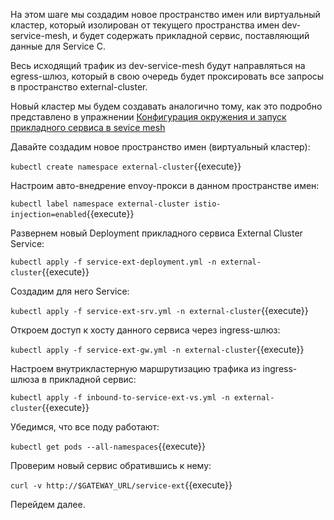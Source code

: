 На этом шаге мы создадим новое пространство имен или виртуальный кластер, который изолирован от текущего пространства имен dev-service-mesh, и будет содержать прикладной сервис, поставляющий данные для Service C.

Весь исходящий трафик из dev-service-mesh будут направляться на egress-шлюз, который в свою очередь будет проксировать все запросы в пространство external-cluster.

Новый кластер мы будем создавать аналогично тому, как это подробно представлено в упражнении  [Конфигурация окружения и запуск прикладного сервиса в sevice mesh](https://sbercode.pcbltools.ru/ui/ArtashesAvetisyan/sc1/)

Давайте создадим новое пространство имен (виртуальный кластер):

`kubectl create namespace external-cluster`{{execute}}

Настроим авто-внедрение envoy-прокси в данном пространстве имен:

`kubectl label namespace external-cluster istio-injection=enabled`{{execute}}

Развернем новый Deployment прикладного сервиса External Cluster Service:

`kubectl apply -f service-ext-deployment.yml -n external-cluster`{{execute}}

Создадим для него Service:

`kubectl apply -f service-ext-srv.yml -n external-cluster`{{execute}}

Откроем доступ к хосту данного сервиса через ingress-шлюз:

`kubectl apply -f service-ext-gw.yml -n external-cluster`{{execute}}

Настроем внутрикластерную маршрутизацию трафика из ingress-шлюза в прикладной сервис:

`kubectl apply -f inbound-to-service-ext-vs.yml -n external-cluster`{{execute}}

Убедимся, что все поду работают:

`kubectl get pods --all-namespaces`{{execute}}

Проверим новый сервис обратившись к нему:

`curl -v http://$GATEWAY_URL/service-ext`{{execute}}

Перейдем далее.